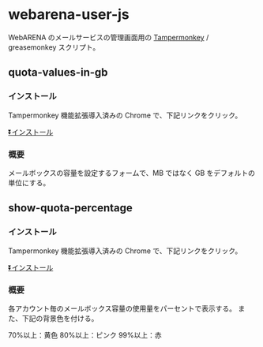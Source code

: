 # webarena-user-js

WebARENA のメールサービスの管理画面用の [Tampermonkey](https://chrome.google.com/webstore/detail/tampermonkey/dhdgffkkebhmkfjojejmpbldmpobfkfo) / greasemonkey スクリプト。



## quota-values-in-gb

### インストール

Tampermonkey 機能拡張導入済みの Chrome で、下記リンクをクリック。

[⏬インストール](https://github.com/rinopo/webarena-user-js/raw/master/js/quota-values-in-gb.user.js)


### 概要

メールボックスの容量を設定するフォームで、MB ではなく GB をデフォルトの単位にする。



## show-quota-percentage

### インストール

Tampermonkey 機能拡張導入済みの Chrome で、下記リンクをクリック。

[⏬インストール](https://github.com/rinopo/webarena-user-js/raw/master/js/show-quota-percentage.user.js)


### 概要

各アカウント毎のメールボックス容量の使用量をパーセントで表示する。
また、下記の背景色を付ける。

70%以上：黄色
80%以上：ピンク
99%以上：赤
